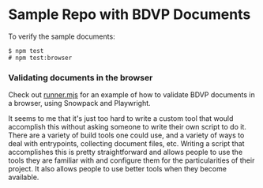 # Sample Repo with BDVP Documents

To verify the sample documents:

```
$ npm test
# npm test:browser
```


### Validating documents in the browser

Check out [runner.mjs](./browserSpecs/runner.mjs) for an example of how
to validate BDVP documents in a browser, using Snowpack and Playwright.

It seems to me that it's just too hard to write a custom tool that would
accomplish this without asking someone to write their own script to do it. There
are a variety of build tools one could use, and a variety of ways to deal with
entrypoints, collecting document files, etc. Writing a script that accomplishes
this is pretty straightforward and allows people to use the tools they are familiar
with and configure them for the particularities of their project. It also allows
people to use better tools when they become available.
